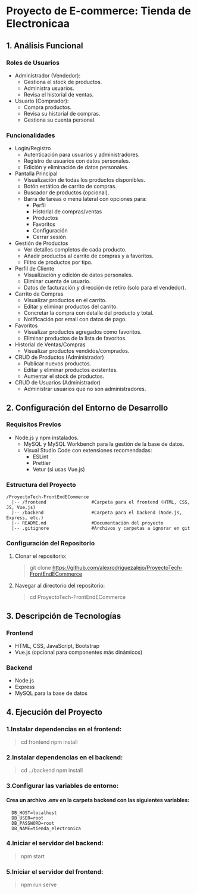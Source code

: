 # Proyecto de E-commerce: Tienda de Electronicaa
  ## 1. Análisis Funcional
  ### Roles de Usuarios
  - Administrador (Vendedor):
    - Gestiona el stock de productos.
    - Administra usuarios.
    - Revisa el historial de ventas.
  - Usuario (Comprador):
    - Compra productos.
    - Revisa su historial de compras.
    - Gestiona su cuenta personal.
  ### Funcionalidades
  - Login/Registro
    - Autenticación para usuarios y administradores.
    - Registro de usuarios con datos personales.
    - Edición y eliminación de datos personales.
  - Pantalla Principal
    - Visualización de todas los productos disponibles.
    - Botón estático de carrito de compras.
    - Buscador de productos (opcional).
    - Barra de tareas o menú lateral con opciones para:
      - Perfil
      - Historial de compras/ventas
      - Productos
      - Favoritos
      - Configuración
      - Cerrar sesión
  - Gestión de Productos
    - Ver detalles completos de cada producto.
    - Añadir productos al carrito de compras y a favoritos.
    - Filtro de productos por tipo.
  - Perfil de Cliente
    - Visualización y edición de datos personales.
    - Eliminar cuenta de usuario.
    - Datos de facturación y dirección de retiro (solo para el vendedor).
  - Carrito de Compras
    - Visualizar productos en el carrito.
    - Editar y eliminar productos del carrito.
    - Concretar la compra con detalle del producto y total.
    - Notificación por email con datos de pago.
  - Favoritos
    - Visualizar productos agregados como favoritos.
    - Eliminar productos de la lista de favoritos.
  - Historial de Ventas/Compras
    - Visualizar productos vendidos/comprados.
  - CRUD de Productos (Administrador)
    - Publicar nuevos productos.
    - Editar y eliminar productos existentes.
    - Aumentar el stock de productos.
  - CRUD de Usuarios (Administrador)
    - Administrar usuarios que no son administradores.
  ## 2. Configuración del Entorno de Desarrollo
  ### Requisitos Previos
  - Node.js y npm instalados.
    - MySQL y MySQL Workbench para la gestión de la base de datos.
    - Visual Studio Code con extensiones recomendadas:
      - ESLint
      - Prettier
      - Vetur (si usas Vue.js)
  ### Estructura del Proyecto
    /ProyectoTech-FrontEndECommerce
      |-- /frontend                 #Carpeta para el frontend (HTML, CSS, JS, Vue.js)
      |-- /backend                  #Carpeta para el backend (Node.js, Express, etc.)
      |-- README.md                 #Documentación del proyecto
      |-- .gitignore                #Archivos y carpetas a ignorar en git
  ### Configuración del Repositorio
  1. Clonar el repositorio:
      > git clone https://github.com/alexrodriguezalejo/ProyectoTech-FrontEndECommerce
  2. Navegar al directorio del repositorio:
      > cd ProyectoTech-FrontEndECommerce

  ## 3. Descripción de Tecnologías
  ### Frontend
  - HTML, CSS, JavaScript, Bootstrap
  - Vue.js (opcional para componentes más dinámicos)
  ### Backend
  - Node.js
  - Express
  - MySQL para la base de datos
  ## 4. Ejecución del Proyecto
  ### 1.Instalar dependencias en el frontend:
  > cd frontend
  > npm install
  ### 2.Instalar dependencias en el backend:
  > cd ../backend
  > npm install
  ### 3.Configurar las variables de entorno:
  #### Crea un archivo .env en la carpeta backend con las siguientes variables:
      DB_HOST=localhost
      DB_USER=root
      DB_PASSWORD=root
      DB_NAME=tienda_electronica
  ### 4.Iniciar el servidor del backend:
  > npm start
  ### 5.Iniciar el servidor del frontend:
  > npm run serve
